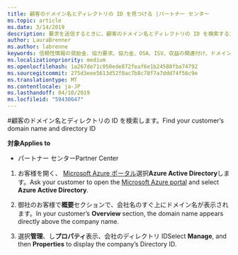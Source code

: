 ```yaml
---
title: 顧客のドメイン名とディレクトリの ID を見つける |パートナー センター
ms.topic: article
ms.date: 3/14/2019
description: 要求を送信するときに、顧客のドメイン名とディレクトリの ID を検索する方法
author: LauraBrenner
ms.author: labrenne
keywords: 信頼性情報の奨励金、協力要求、協力金、OSA、ISV、収益の関連付け、ドメイン名、ディレクトリ ID
ms.localizationpriority: medium
ms.openlocfilehash: 1a267de71c050ede872feaf6e1b24588fba74792
ms.sourcegitcommit: 275d3eee5613d52f0ac7b8c78f7a7ddd74f56c9e
ms.translationtype: MT
ms.contentlocale: ja-JP
ms.lasthandoff: 04/10/2019
ms.locfileid: "59430647"
---
```

#<a name="find-your-customers-domain-name-and-directory-id"></a><span data-ttu-id="343ba-104">顧客のドメイン名とディレクトリの ID を検索します。</span><span class="sxs-lookup"><span data-stu-id="343ba-104">Find your customer’s domain name and directory ID</span></span>

**<span data-ttu-id="343ba-105">対象</span><span class="sxs-lookup"><span data-stu-id="343ba-105">Applies to</span></span>**

-  <span data-ttu-id="343ba-106">パートナー センター</span><span class="sxs-lookup"><span data-stu-id="343ba-106">Partner Center</span></span>

1.  <span data-ttu-id="343ba-107">お客様を開く、 [Microsoft Azure ポータル](https://ms.portal.azure.com/#home)選択**Azure Active Directory**します。</span><span class="sxs-lookup"><span data-stu-id="343ba-107">Ask your customer to open the [Microsoft Azure portal](https://ms.portal.azure.com/#home) and select **Azure Active Directory**.</span></span> 

2.  <span data-ttu-id="343ba-108">御社のお客様で**概要**セクションで、会社名のすぐ上にドメイン名が表示されます。</span><span class="sxs-lookup"><span data-stu-id="343ba-108">In your customer’s **Overview** section, the domain name appears directly above the company name.</span></span>  

3.  <span data-ttu-id="343ba-109">選択**管理**、し**プロパティ**表示、会社のディレクトリ ID</span><span class="sxs-lookup"><span data-stu-id="343ba-109">Select **Manage**, and then **Properties** to display the company’s Directory ID.</span></span>
